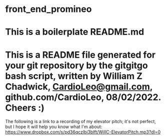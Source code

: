 # front_end_promineo
# This is a boilerplate README.md
# This is a README file generated for your git repository by the gitgitgo bash script, written by William Z Chadwick, CardioLeo@gmail.com, github.com/CardioLeo, 08/02/2022. Cheers :)

The following is a link to a recording of my elevator pitch; it's not perfect, but I hope it will help you know what I'm about:
https://www.dropbox.com/s/pd36qczlbi3blft/WillC-ElevatorPitch.mp3?dl=0
